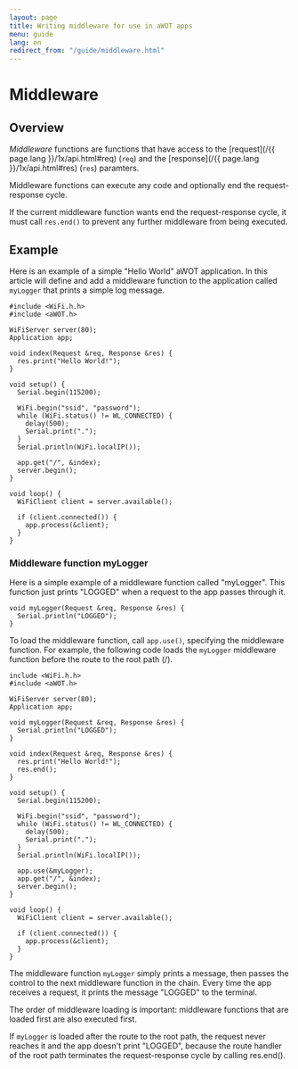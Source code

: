 ```yaml
---
layout: page
title: Writing middleware for use in aWOT apps
menu: guide
lang: en
redirect_from: "/guide/middleware.html"
---
```

# Middleware

<h2>Overview</h2>

_Middleware_ functions are functions that have access to the [request](/{{ page.lang }}/1x/api.html#req)  (`req`) and the [response](/{{ page.lang }}/1x/api.html#res) (`res`) paramters.

Middleware functions can execute any code and optionally end the request-response cycle.

If the current middleware function wants end the request-response cycle, it must call `res.end()` to prevent any further middleware from being executed.
<h2>Example</h2>

Here is an example of a simple "Hello World" aWOT application.
In this article will define and add a middleware function to the application called `myLogger` that prints a simple log message.

```arduino
#include <WiFi.h.h>
#include <aWOT.h>
  
WiFiServer server(80);
Application app;
  
void index(Request &req, Response &res) {
  res.print("Hello World!");
}
  
void setup() {
  Serial.begin(115200);
  
  WiFi.begin("ssid", "password");
  while (WiFi.status() != WL_CONNECTED) {
    delay(500);
    Serial.print(".");
  }
  Serial.println(WiFi.localIP());

  app.get("/", &index);
  server.begin();
}
  
void loop() {  
  WiFiClient client = server.available();
  
  if (client.connected()) {
    app.process(&client);
  }
}
```

<h3>Middleware function myLogger</h3>
Here is a simple example of a middleware function called "myLogger". This function just prints "LOGGED" when a request to the app passes through it.

```arduino
void myLogger(Request &req, Response &res) {
  Serial.println("LOGGED");
}
```

To load the middleware function, call `app.use()`, specifying the middleware function.
For example, the following code loads the `myLogger` middleware function before the route to the root path (/).

```arduino
include <WiFi.h.h>
#include <aWOT.h>
  
WiFiServer server(80);
Application app;

void myLogger(Request &req, Response &res) {
  Serial.println("LOGGED");
}
  
void index(Request &req, Response &res) {
  res.print("Hello World!");
  res.end();
}
  
void setup() {
  Serial.begin(115200);
  
  WiFi.begin("ssid", "password");
  while (WiFi.status() != WL_CONNECTED) {
    delay(500);
    Serial.print(".");
  }
  Serial.println(WiFi.localIP());

  app.use(&myLogger);
  app.get("/", &index);
  server.begin();
}
  
void loop() {  
  WiFiClient client = server.available();
  
  if (client.connected()) {
    app.process(&client);
  }
}
```
The middleware function `myLogger` simply prints a message, then passes the control to the next middleware function in the chain. Every time the app receives a request, it prints the message "LOGGED" to the terminal.

The order of middleware loading is important: middleware functions that are loaded first are also executed first.

If `myLogger` is loaded after the route to the root path, the request never reaches it and the app doesn't print "LOGGED", because the route handler of the root path terminates the request-response cycle by calling res.end().

